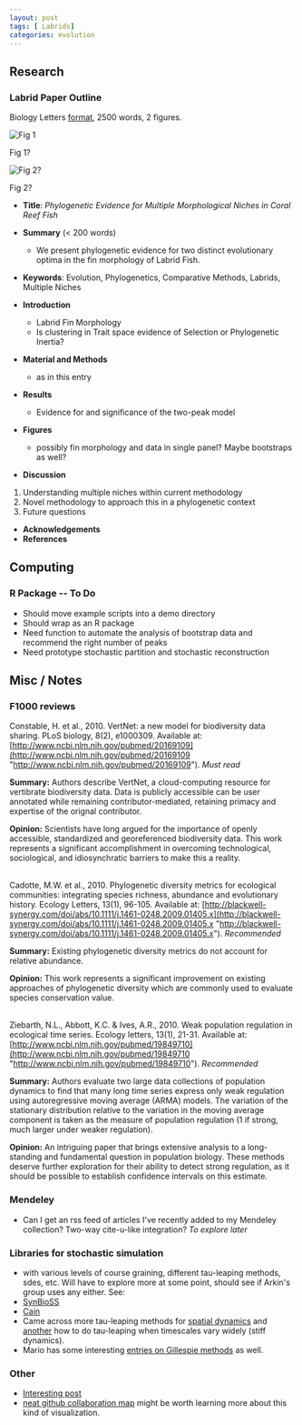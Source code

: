 ```yaml
---
layout: post
tags: [ Labrids]
categories: evolution
---
```






 





Research
--------

### Labrid Paper Outline

Biology Letters
[format](http://rsbl.royalsocietypublishing.org/site/misc/styleandpolicy.xhtml "http://rsbl.royalsocietypublishing.org/site/misc/styleandpolicy.xhtml"),
2500 words, 2 figures.

![Fig 1](http://openwetware.org/images/thumb/7/71/2_data.png/100px-2_data.png)


Fig 1?

![Fig 2?](http://openwetware.org/images/thumb/f/f7/Bootstrap_models.png/100px-Bootstrap_models.png)


Fig 2?

-   **Title**: *Phylogenetic Evidence for Multiple Morphological Niches
    in Coral Reef Fish*
-   **Summary** (< 200 words)
    -   We present phylogenetic evidence for two distinct evolutionary
        optima in the fin morphology of Labrid Fish.

-   **Keywords**: Evolution, Phylogenetics, Comparative Methods,
    Labrids, Multiple Niches
-   **Introduction**
    -   Labrid Fin Morphology
    -   Is clustering in Trait space evidence of Selection or
        Phylogenetic Inertia?

-   **Material and Methods**
    -   as in this entry

-   **Results**
    -   Evidence for and significance of the two-peak model

-   **Figures**
    -   possibly fin morphology and data in single panel? Maybe
        bootstraps as well?

-   **Discussion**

1.  Understanding multiple niches within current methodology
2.  Novel methodology to approach this in a phylogenetic context
3.  Future questions

-   **Acknowledgements**
-   **References**

Computing
---------

### R Package -- To Do

-   Should move example scripts into a demo directory
-   Should wrap as an R package
-   Need function to automate the analysis of bootstrap data and
    recommend the right number of peaks
-   Need prototype stochastic partition and stochastic reconstruction

Misc / Notes
------------

### F1000 reviews

﻿Constable, H. et al., 2010. VertNet: a new model for biodiversity data
sharing. PLoS biology, 8(2), e1000309. Available at:
[http://www.ncbi.nlm.nih.gov/pubmed/20169109](http://www.ncbi.nlm.nih.gov/pubmed/20169109 "http://www.ncbi.nlm.nih.gov/pubmed/20169109").
*Must read*

**Summary:** Authors describe VertNet, a cloud-computing resource for
vertibrate biodiversity data. Data is publicly accessible can be user
annotated while remaining contributor-mediated, retaining primacy and
expertise of the orignal contributor.

**Opinion:** Scientists have long argued for the importance of openly
accessible, standardized and georeferenced biodiversity data. This work
represents a significant accomplishment in overcoming technological,
sociological, and idiosynchratic barriers to make this a reality.

\
 ﻿Cadotte, M.W. et al., 2010. Phylogenetic diversity metrics for
ecological communities: integrating species richness, abundance and
evolutionary history. Ecology Letters, 13(1), 96-105. Available at:
[http://blackwell-synergy.com/doi/abs/10.1111/j.1461-0248.2009.01405.x](http://blackwell-synergy.com/doi/abs/10.1111/j.1461-0248.2009.01405.x "http://blackwell-synergy.com/doi/abs/10.1111/j.1461-0248.2009.01405.x").
*Recommended*

**Summary:** Existing phylogenetic diversity metrics do not account for
relative abundance.

**Opinion:** This work represents a significant improvement on existing
approaches of phylogenetic diversity which are commonly used to evaluate
species conservation value.

\
 Ziebarth, N.L., Abbott, K.C. & Ives, A.R., 2010. Weak population
regulation in ecological time series. Ecology letters, 13(1), 21-31.
Available at:
[http://www.ncbi.nlm.nih.gov/pubmed/19849710](http://www.ncbi.nlm.nih.gov/pubmed/19849710 "http://www.ncbi.nlm.nih.gov/pubmed/19849710").
*Recommended*

**Summary:** Authors evaluate two large data collections of population
dynamics to find that many long time series express only weak regulation
using autoregressive moving average (ARMA) models. The variation of the
stationary distribution relative to the variation in the moving average
component is taken as the measure of population regulation (1 if strong,
much larger under weaker regulation).

**Opinion:** An intriguing paper that brings extensive analysis to a
long-standing and fundamental question in population biology. These
methods deserve further exploration for their ability to detect strong
regulation, as it should be possible to establish confidence intervals
on this estimate.

### Mendeley

-   Can I get an rss feed of articles I've recently added to my Mendeley
    collection? Two-way cite-u-like integration? *To explore later*

### Libraries for stochastic simulation

-   with various levels of course graining, different tau-leaping
    methods, sdes, etc. Will have to explore more at some point, should
    see if Arkin's group uses any either. See:
-   [SynBioSS](http://synbioss.sourceforge.net/simulator/examples/ "http://synbioss.sourceforge.net/simulator/examples/")
-   [Cain](http://cain.sourceforge.net/ "http://cain.sourceforge.net/")
-   Came across more tau-leaping methods for [spatial
    dynamics](http://hdl.handle.net/10.1063/1.3310808 "doi:10.1063/1.3310808")
    and
    [another](http://hdl.handle.net/10.1073/pnas.0809340106 "doi:10.1073/pnas.0809340106")
    how to do tau-leaping when timescales vary widely (stiff dynamics).
-   Mario has some interesting [entries on Gillespie
    methods](http://pineda-krch.com/category/gillespie-algorithm/ "http://pineda-krch.com/category/gillespie-algorithm/")
    as well.

### Other

-   [Interesting
    post](https://www.hypios.com/thinking/2010/03/18/facebook-for-scientists-a-scientist-weighs-in/ "https://www.hypios.com/thinking/2010/03/18/facebook-for-scientists-a-scientist-weighs-in/")
-   [neat github collaboration
    map](http://flowingdata.com/2010/03/31/mapping-the-github-community/# "http://flowingdata.com/2010/03/31/mapping-the-github-community/#")
    might be worth learning more about this kind of visualization.

